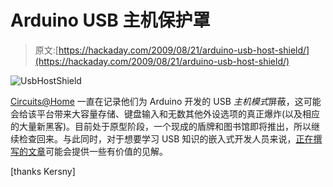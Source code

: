 # Arduino USB 主机保护罩

> 原文:[https://hackaday.com/2009/08/21/arduino-usb-host-shield/](https://hackaday.com/2009/08/21/arduino-usb-host-shield/)

![UsbHostShield](../Images/89b7d1ceca6b040011ef7116996801e7.png "UsbHostShield")

[Circuits@Home](http://www.circuitsathome.com/) 一直在记录他们为 Arduino 开发的 USB *主机模式*屏蔽，这可能会给该平台带来大容量存储、键盘输入和无数其他外设选项的真正爆炸(以及相应的大量新黑客)。目前处于原型阶段，一个现成的盾牌和图书馆即将推出，所以继续检查回来。与此同时，对于想要学习 USB 知识的嵌入式开发人员来说，[正在撰写的文章](http://www.circuitsathome.com/category/mcu/usb)可能会提供一些有价值的见解。

[thanks Kersny]